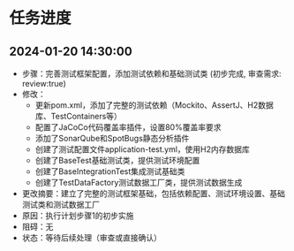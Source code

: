 # 任务进度

## 2024-01-20 14:30:00
- 步骤：完善测试框架配置，添加测试依赖和基础测试类 (初步完成, 审查需求: review:true)
- 修改：
  - 更新pom.xml，添加了完整的测试依赖（Mockito、AssertJ、H2数据库、TestContainers等）
  - 配置了JaCoCo代码覆盖率插件，设置80%覆盖率要求
  - 添加了SonarQube和SpotBugs静态分析插件
  - 创建了测试配置文件application-test.yml，使用H2内存数据库
  - 创建了BaseTest基础测试类，提供测试环境配置
  - 创建了BaseIntegrationTest集成测试基础类
  - 创建了TestDataFactory测试数据工厂类，提供测试数据生成
- 更改摘要：建立了完整的测试框架基础，包括依赖配置、测试环境设置、基础测试类和测试数据工厂
- 原因：执行计划步骤1的初步实施
- 阻碍：无
- 状态：等待后续处理（审查或直接确认）
